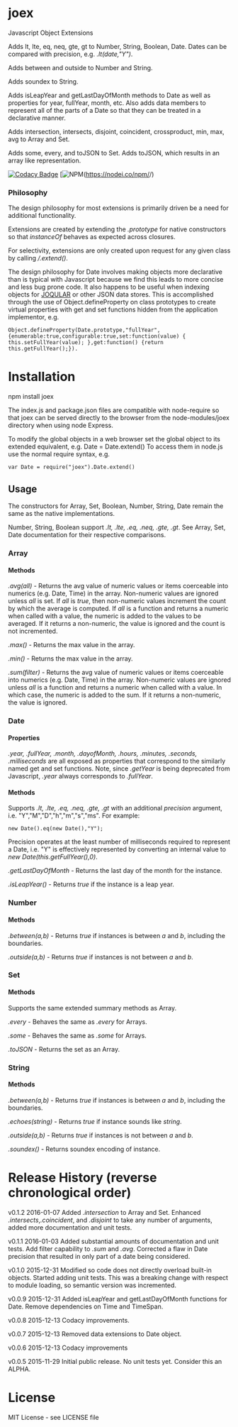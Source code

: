 # joex
Javascript Object Extensions

Adds lt, lte, eq, neq, gte, gt to Number, String, Boolean, Date. Dates can be compared with precision, e.g. *.lt(date,"Y")*.

Adds between and outside to Number and String.

Adds soundex to String.

Adds isLeapYear and getLastDayOfMonth methods to Date as well as properties for year, fullYear, month, etc. Also adds data members to represent all of the parts of a Date so that they can be treated in a declarative manner.

Adds intersection, intersects, disjoint, coincident, crossproduct, min, max, avg to Array and Set.

Adds some, every, and toJSON to Set. Adds toJSON, which results in an array like representation.

[![Codacy Badge](https://api.codacy.com/project/badge/grade/8ff33e04aa48424c97f63740e87afd9d)](https://www.codacy.com/app/syblackwell/joex)
[![NPM](https://nodei.co/npm/joex.png?downloads=true&downloadRank=true&stars=true)(https://nodei.co/npm/<joex>/)

### Philosophy

The design philosophy for most extensions is primarily driven be a need for additional functionality.

Extensions are created by extending the *.prototype* for native constructors so that *instanceOf* behaves as expected across closures.

For selectivity, extensions are only created upon request for any given class by calling */<constructor/>.extend()*.

The design philosophy for Date involves making objects more declarative than is typical with Javascript because we find this leads to more concise and less bug prone code. It also happens to be useful when indexing objects for [JOQULAR](http://www.github.com/anywhichway/joqular) or other JSON data stores. This is accomplished through the use of Object.defineProperty on class prototypes to create virtual properties with get and set functions hidden from the application implementor, e.g. 

```Object.defineProperty(Date.prototype,"fullYear",{enumerable:true,configurable:true,set:function(value) { this.setFullYear(value); },get:function() {return this.getFullYear();}).```

# Installation

npm install joex

The index.js and package.json files are compatible with node-require so that joex can be served directly to the browser from the node-modules/joex directory when using node Express.

To modify the global objects in a web browser set the global object to its extended equivalent, e.g. Date = Date.extend() To access them in node.js use the normal require syntax, e.g.

```
var Date = require("joex").Date.extend()
```

## Usage

The constructors for Array, Set, Boolean, Number, String, Date remain the same as the native implementations.

Number, String, Boolean support *.lt, .lte, .eq, .neq, .gte, .gt*. See Array, Set, Date documentation for their respective comparisons.

### Array

#### Methods

*.avg(all)* - Returns the avg value of numeric values or items coerceable into numerics (e.g. Date, Time) in the array. Non-numeric values are ignored unless *all* is set. If *all* is *true*, then non-numeric values increment the count by which the average is computed. If *all* is a function and returns a numeric when called with a value, the numeric is added to the values to be averaged. If it returns a non-numeric, the value is ignored and the count is not incremented.

*.max()* - Returns the max value in the array.

*.min()* - Returns the max value in the array.

*.sum(filter)* - Returns the avg value of numeric values or items coerceable into numerics (e.g. Date, Time) in the array. Non-numeric values are ignored unless *all* is a function and returns a numeric when called with a value. In which case, the numeric is added to the sum. If it returns a non-numeric, the value is ignored.

### Date

#### Properties

*.year, .fullYear, .month, .dayofMonth, .hours, .minutes, .seconds, .milliseconds* are all exposed as properties that correspond to the similarly named get and set functions. Note, since *.getYear* is being deprecated from Javascript, *.year* always corresponds to *.fullYear*.

#### Methods

Supports *.lt, .lte, .eq, .neq, .gte, .gt* with an additional *precision* argument, i.e. "Y","M","D","h","m","s","ms". For example:

```
new Date().eq(new Date(),"Y");
```

Precision operates at the least number of milliseconds required to represent a Date, i.e. "Y" is effectively represented by converting an internal value to *new Date(this.getFullYear(),0)*.

*.getLastDayOfMonth* - Returns the last day of the month for the instance.

*.isLeapYear()* - Returns *true* if the instance is a leap year.

### Number

#### Methods

*.between(a,b)* - Returns *true* if instances is between *a* and *b*, including the boundaries.

*.outside(a,b)* - Returns *true* if instances is not between *a* and *b*.


### Set

#### Methods

Supports the same extended summary methods as Array.

*.every* - Behaves the same as *.every* for Arrays.

*.some* - Behaves the same as *.some* for Arrays.

*.toJSON* - Returns the set as an Array.

### String

#### Methods

*.between(a,b)* - Returns *true* if instances is between *a* and *b*, including the boundaries.

*.echoes(string)* - Returns *true* if instance sounds like *string*.

*.outside(a,b)* - Returns *true* if instances is not between *a* and *b*.

*.soundex()* - Returns soundex encoding of instance.

# Release History (reverse chronological order)

v0.1.2 2016-01-07 Added *.intersection* to Array and Set. Enhanced *.intersects*,*.coincident*, and *.disjoint* to take any number of arguments, added more documentation and unit tests.

v0.1.1 2016-01-03 Added substantial amounts of documentation and unit tests. Add filter capability to *.sum* and *.avg*. Corrected a flaw in Date precision that resulted in only part of a date being considered.

v0.1.0 2015-12-31 Modified so code does not directly overload built-in objects. Started adding unit tests. This was a breaking change with respect to module loading, so semantic version was incremented.

v0.0.9 2015-12-31 Added isLeapYear and getLastDayOfMonth functions for Date. Remove dependencies on Time and TimeSpan.

v0.0.8 2015-12-13 Codacy improvements.

v0.0.7 2015-12-13 Removed data extensions to Date object.

v0.0.6 2015-12-13 Codacy improvements

v0.0.5 2015-11-29 Initial public release. No unit tests yet. Consider this an ALPHA.

# License

MIT License - see LICENSE file